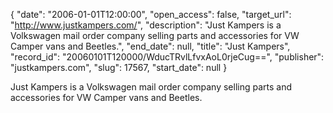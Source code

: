 {
  "date": "2006-01-01T12:00:00", 
  "open_access": false, 
  "target_url": "http://www.justkampers.com/", 
  "description": "Just Kampers is a Volkswagen mail order company selling parts and accessories for VW Camper vans and Beetles.", 
  "end_date": null, 
  "title": "Just Kampers", 
  "record_id": "20060101T120000/WducTRvlLfvxAoL0rjeCug==", 
  "publisher": "justkampers.com", 
  "slug": 17567, 
  "start_date": null
}

Just Kampers is a Volkswagen mail order company selling parts and accessories for VW Camper vans and Beetles.